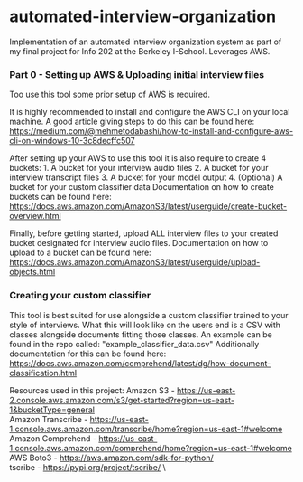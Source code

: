 # automated-interview-organization
Implementation of an automated interview organization system as part of my final project for Info 202 at the Berkeley I-School. Leverages AWS.  

### Part 0 - Setting up AWS & Uploading initial interview files
Too use this tool some prior setup of AWS is required.

It is highly recommended to install and configure the AWS CLI on your local machine. A good article giving steps to do this can be found here:
https://medium.com/@mehmetodabashi/how-to-install-and-configure-aws-cli-on-windows-10-3c8decffc507

After setting up your AWS to use this tool it is also require to create 4 buckets:
    1. A bucket for your interview audio files
    2. A bucket for your interview transcript files
    3. A bucket for your model output
    4. (Optional) A bucket for your custom classifier data
Documentation on how to create buckets can be found here: https://docs.aws.amazon.com/AmazonS3/latest/userguide/create-bucket-overview.html

Finally, before getting started, upload ALL interview files to your created bucket designated for interview audio files.
Documentation on how to upload to a bucket can be found here: https://docs.aws.amazon.com/AmazonS3/latest/userguide/upload-objects.html


### Creating your custom classifier
This tool is best suited for use alongside a custom classifier trained to your style of interviews.
What this will look like on the users end is a CSV with classes alongside documents fitting those classes.
An example can be found in the repo called: "example_classifier_data.csv"
Additionally documentation for this can be found here: https://docs.aws.amazon.com/comprehend/latest/dg/how-document-classification.html


Resources used in this project:
Amazon S3 - https://us-east-2.console.aws.amazon.com/s3/get-started?region=us-east-1&bucketType=general \
Amazon Transcribe - https://us-east-1.console.aws.amazon.com/transcribe/home?region=us-east-1#welcome \
Amazon Comprehend - https://us-east-1.console.aws.amazon.com/comprehend/home?region=us-east-1#welcome \
AWS Boto3 - https://aws.amazon.com/sdk-for-python/ \
tscribe - https://pypi.org/project/tscribe/ \
